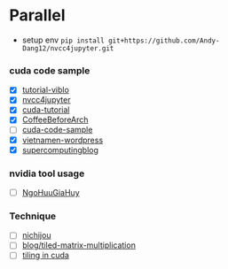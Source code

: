# Parallel

* setup env ```pip install git+https://github.com/Andy-Dang12/nvcc4jupyter.git```

### cuda code sample
- [x] [tutorial-viblo](https://viblo.asia/s/lap-trinh-song-song-0gdJzv6kJz5)
- [x] [nvcc4jupyter](https://github.com/Andy-Dang12/nvcc4jupyter)
- [x] [cuda-tutorial](https://cuda-tutorial.readthedocs.io/en/latest/)
- [x] [CoffeeBeforeArch](https://github.com/CoffeeBeforeArch/cuda_programming)
- [ ] [cuda-code-sample](https://github.com/CUDA-Tutorial/CodeSamples)
- [x] [vietnamen-wordpress](https://vietnamen.wordpress.com/2009/10/03/ph%e1%ba%a7n-2-cuda-programming-model/)
- [x] [supercomputingblog](http://supercomputingblog.com/category/cuda/)

### nvidia tool usage
- [ ] [NgoHuuGiaHuy](https://viblo.asia/s/cach-su-dung-nvidia-tools-PwlVmRAw45Z)

### Technique
- [ ] [nichijou](https://nichijou.co/cuda7-tiling/)
- [ ] [blog/tiled-matrix-multiplication](https://penny-xu.github.io/blog/tiled-matrix-multiplication)
- [ ] [tiling in cuda](https://www.google.com/search?q=tiling+in+cuda&oq=tiling+in+cuda&gs_lcrp=EgZjaHJvbWUyBggAEEUYOTIKCAEQABiGAxiKBTIKCAIQABiGAxiKBdIBCTIxNjUzajBqN6gCALACAA&sourceid=chrome&ie=UTF-8)

